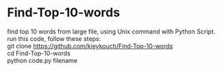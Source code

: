 # Find-Top-10-words

find top 10 words from large file, using Unix command with Python Script.
<Br>
run this code, follow these steps: <br>
git clone https://github.com/kieykouch/Find-Top-10-words
<br> cd Find-Top-10-words
<br> python code.py filename
